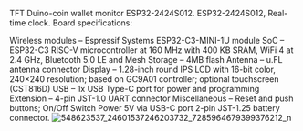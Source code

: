 TFT Duino-coin wallet monitor ESP32-2424S012. ESP32-2424S012, Real-time clock. Board specifications:

Wireless modules – Espressif Systems ESP32-C3-MINI-1U module
SoC – ESP32-C3 RISC-V microcontroller at 160 MHz with 400 KB SRAM, WiFi 4 at 2.4 GHz, Bluetooth 5.0 LE and Mesh
Storage – 4MB flash
Antenna – u.FL antenna connector
Display – 1.28-inch round IPS LCD with 16-bit color, 240×240 resolution; based on GC9A01 controller; optional touchscreen (CST816D)
USB – 1x USB Type-C port for power and programming
Extension – 4-pin JST-1.0 UART connector
Miscellaneous – Reset and push buttons; On/Off Switch
Power
5V via USB-C port
2-pin JST-1.25 battery connector.
![548623537_24601537246203732_7285964679399376212_n](https://github.com/user-attachments/assets/d18b3ad9-49ba-487e-ad6c-0bd475e0c8be)

